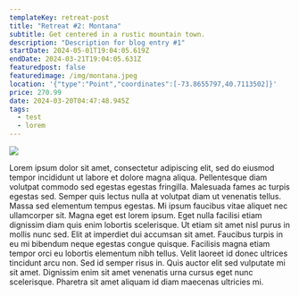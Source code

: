 ```yaml
---
templateKey: retreat-post
title: "Retreat #2: Montana"
subtitle: Get centered in a rustic mountain town.
description: "Description for blog entry #1"
startDate: 2024-05-01T19:04:05.619Z
endDate: 2024-03-21T19:04:05.631Z
featuredpost: false
featuredimage: /img/montana.jpeg
location: '{"type":"Point","coordinates":[-73.8655797,40.7113502]}'
price: 270.99
date: 2024-03-20T04:47:48.945Z
tags:
  - test
  - lorem
---
```

![](/img/montana.jpeg)

Lorem ipsum dolor sit amet, consectetur adipiscing elit, sed do eiusmod tempor incididunt ut labore et dolore magna aliqua. Pellentesque diam volutpat commodo sed egestas egestas fringilla. Malesuada fames ac turpis egestas sed. Semper quis lectus nulla at volutpat diam ut venenatis tellus. Massa sed elementum tempus egestas. Mi ipsum faucibus vitae aliquet nec ullamcorper sit. Magna eget est lorem ipsum. Eget nulla facilisi etiam dignissim diam quis enim lobortis scelerisque. Ut etiam sit amet nisl purus in mollis nunc sed. Elit at imperdiet dui accumsan sit amet. Faucibus turpis in eu mi bibendum neque egestas congue quisque. Facilisis magna etiam tempor orci eu lobortis elementum nibh tellus. Velit laoreet id donec ultrices tincidunt arcu non. Sed id semper risus in. Quis auctor elit sed vulputate mi sit amet. Dignissim enim sit amet venenatis urna cursus eget nunc scelerisque. Pharetra sit amet aliquam id diam maecenas ultricies mi.